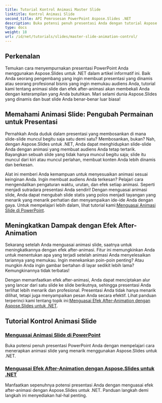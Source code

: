 ```yaml
---
title: Tutorial Kontrol Animasi Master Slide
linktitle: Kontrol Animasi Slide
second_title: API Pemrosesan PowerPoint Aspose.Slides .NET
description: Buka potensi penuh presentasi Anda dengan tutorial Aspose.Slides for .NET yang komprehensif yang mencakup animasi slide dan efek after-animasi.
type: docs
weight: 18
url: /id/net/tutorials/slides/master-slide-animation-control/
---
```

## Perkenalan

Temukan cara menyempurnakan presentasi PowerPoint Anda menggunakan Aspose.Slides untuk .NET dalam artikel informatif ini. Baik Anda seorang pengembang yang ingin membuat presentasi yang dinamis atau seorang profesional bisnis yang ingin memukau audiens Anda, tutorial kami tentang animasi slide dan efek after-animasi akan membekali Anda dengan keterampilan yang Anda butuhkan. Mari selami dunia Aspose.Slides yang dinamis dan buat slide Anda benar-benar luar biasa!


## Memahami Animasi Slide: Pengubah Permainan untuk Presentasi

Pernahkah Anda duduk dalam presentasi yang membosankan di mana slide-slide muncul begitu saja satu demi satu? Membosankan, bukan? Nah, dengan Aspose.Slides untuk .NET, Anda dapat menghidupkan slide-slide Anda dengan animasi yang membuat audiens Anda tetap tertarik. Bayangkan sebuah slide yang tidak hanya muncul begitu saja; slide itu muncul dari kiri atau muncul perlahan, membuat konten Anda lebih dinamis dan berkesan. 

Alat ini memberi Anda kemampuan untuk menyesuaikan animasi sesuai keinginan Anda. Ingin membuat audiens Anda terkesan? Pelajari cara mengendalikan pengaturan waktu, urutan, dan efek setiap animasi. Seperti menjadi sutradara presentasi Anda sendiri! Dengan menguasai animasi slide, Anda dapat mengubah slide statis yang polos menjadi tayangan yang menarik yang menarik perhatian dan menyampaikan ide-ide Anda dengan gaya. Untuk mempelajari lebih dalam, lihat tutorial kami:[Menguasai Animasi Slide di PowerPoint](./slide-animation-in-power-point/).

## Meningkatkan Dampak dengan Efek After-Animation

Sekarang setelah Anda menguasai animasi slide, saatnya untuk meningkatkannya dengan efek after-animasi. Fitur ini memungkinkan Anda untuk menentukan apa yang terjadi setelah animasi Anda menyelesaikan tariannya yang memukau. Ingin menekankan poin-poin penting? Atau mungkin Anda ingin gambar bertahan di layar sedikit lebih lama? Kemungkinannya tidak terbatas!

Dengan memanfaatkan efek after-animasi, Anda dapat menciptakan alur yang lancar dari satu slide ke slide berikutnya, sehingga presentasi Anda terlihat lebih menarik dan profesional. Presentasi Anda tidak hanya menarik dilihat, tetapi juga menyampaikan pesan Anda secara efektif. Lihat panduan terperinci kami tentang topik ini:[Menguasai Efek After-Animation dengan Aspose.Slides untuk .NET](./control-after-animation-effects/). 

## Tutorial Kontrol Animasi Slide
### [Menguasai Animasi Slide di PowerPoint](./slide-animation-in-power-point/)
Buka potensi penuh presentasi PowerPoint Anda dengan mempelajari cara menerapkan animasi slide yang menarik menggunakan Aspose.Slides untuk .NET.
### [Menguasai Efek After-Animation dengan Aspose.Slides untuk .NET](./control-after-animation-effects/)
Manfaatkan sepenuhnya potensi presentasi Anda dengan menguasai efek after-animasi dengan Aspose.Slides untuk .NET. Panduan langkah demi langkah ini menyediakan hal-hal penting.